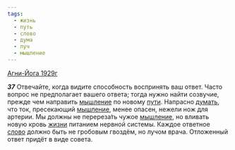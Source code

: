 ```yaml
---
tags:
  - жизнь
  - путь
  - слово
  - дума
  - луч
  - мышление
---
```


[Агни-Йога 1929г](/agni/1929)

___37___
Отвечайте, когда видите способность воспринять ваш ответ. Часто вопрос не предполагает вашего ответа; тогда нужно найти созвучие, прежде чем направить [мышление](/tag/#мышление) по новому [пути](/tag/#путь). Напрасно [думать](/tag/#дума), что ток, пресекающий [мышление](/tag/#мышление), менее опасен, нежели нож для артерии. Мы должны не перереза́ть чужое [мышление](/tag/#мышление), но вливать новую кровь [жизни](/tag/#жизнь) питанием нервной системы. Каждое ответное [слово](/tag/#слово) должно быть не гробовым гвоздём, но лучом врача. Отложенный ответ придёт в виде совета.